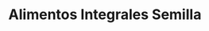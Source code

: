 ---
title: "Alimentos Integrales Semilla"
url: /tiquipaya/alimentos-integrales-semilla/
shop: alimentación sana
---